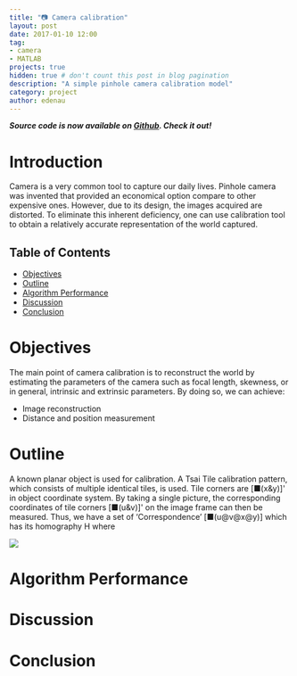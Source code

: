 ```yaml
---
title: "📷 Camera calibration"
layout: post
date: 2017-01-10 12:00
tag:
- camera
- MATLAB
projects: true
hidden: true # don't count this post in blog pagination
description: "A simple pinhole camera calibration model"
category: project
author: edenau
---
```


***Source code is now available on <a href="https://github.com/edenau/Camera-Calibration" target="_blank">Github</a>. Check it out!***

# Introduction

Camera is a very common tool to capture our daily lives. Pinhole camera was invented that provided an economical option compare to other expensive ones. However, due to its design, the images acquired are distorted. To eliminate this inherent deficiency, one can use calibration tool to obtain a relatively accurate representation of the world captured.

## Table of Contents
- [Objectives](#objectives)
- [Outline](#outline)
- [Algorithm Performance](#alg)
- [Discussion](#discussion)
- [Conclusion](#conclusion)

<div class="breaker"></div> <a id="objectives"></a>

# Objectives

The main point of camera calibration is to reconstruct the world by estimating the parameters of the camera such as focal length, skewness, or in general, intrinsic and extrinsic parameters. By doing so, we can achieve:
-	Image reconstruction
-	Distance and position measurement

<div class="breaker"></div> <a id="outline"></a>

# Outline

A known planar object is used for calibration. A Tsai Tile calibration pattern, which consists of multiple identical tiles, is used. Tile corners are [■(x&y)]' in object coordinate system. By taking a single picture, the corresponding coordinates of tile corners [■(u&v)]' on the image frame can then be measured. Thus, we have a set of ‘Correspondence’ [■(u@v@x@y)] which has its homography H where

<img src="https://latex.codecogs.com/svg.latex?[[x y]']" />


<div class="breaker"></div> <a id="alg"></a>

# Algorithm Performance

<div class="breaker"></div> <a id="discussion"></a>

# Discussion

<div class="breaker"></div> <a id="conclusion"></a>

# Conclusion
